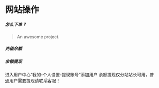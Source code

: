 # 网站操作
##### 怎么下单？
> An awesome project.

##### 充值余额

##### 余额提现
进入用户中心“我的-个人设置-提现账号”添加用户
余额提现仅分站站长可用，普通用户需要提现请联系客服！

